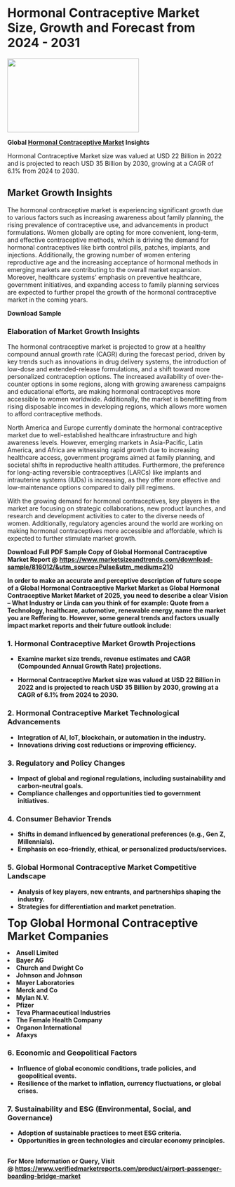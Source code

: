 <H1>Hormonal Contraceptive Market Size, Growth and Forecast from 2024 - 2031</H1><img class="aligncenter size-medium wp-image-584254" src="https://thirdeyenews.in/wp-content/uploads/2024/09/Global-Market-Research-300x168.jpeg" alt="" width="300" height="168" /><p><strong>Global&nbsp;<a href="https://www.marketsizeandtrends.com/download-sample/816012/&amp;utm_source=Pulse&amp;utm_medium=210">Hormonal Contraceptive Market</a> Insights</strong></p><p>Hormonal Contraceptive Market size was valued at USD 22 Billion in 2022 and is projected to reach USD 35 Billion by 2030, growing at a CAGR of 6.1% from 2024 to 2030.</p><p><h2>Market Growth Insights</h2> <p>The hormonal contraceptive market is experiencing significant growth due to various factors such as increasing awareness about family planning, the rising prevalence of contraceptive use, and advancements in product formulations. Women globally are opting for more convenient, long-term, and effective contraceptive methods, which is driving the demand for hormonal contraceptives like birth control pills, patches, implants, and injections. Additionally, the growing number of women entering reproductive age and the increasing acceptance of hormonal methods in emerging markets are contributing to the overall market expansion. Moreover, healthcare systems' emphasis on preventive healthcare, government initiatives, and expanding access to family planning services are expected to further propel the growth of the hormonal contraceptive market in the coming years.</p> <p><strong>Download Sample</strong></p> <h3>Elaboration of Market Growth Insights</h3> <p>The hormonal contraceptive market is projected to grow at a healthy compound annual growth rate (CAGR) during the forecast period, driven by key trends such as innovations in drug delivery systems, the introduction of low-dose and extended-release formulations, and a shift toward more personalized contraception options. The increased availability of over-the-counter options in some regions, along with growing awareness campaigns and educational efforts, are making hormonal contraceptives more accessible to women worldwide. Additionally, the market is benefitting from rising disposable incomes in developing regions, which allows more women to afford contraceptive methods.</p> <p>North America and Europe currently dominate the hormonal contraceptive market due to well-established healthcare infrastructure and high awareness levels. However, emerging markets in Asia-Pacific, Latin America, and Africa are witnessing rapid growth due to increasing healthcare access, government programs aimed at family planning, and societal shifts in reproductive health attitudes. Furthermore, the preference for long-acting reversible contraceptives (LARCs) like implants and intrauterine systems (IUDs) is increasing, as they offer more effective and low-maintenance options compared to daily pill regimens.</p> <p>With the growing demand for hormonal contraceptives, key players in the market are focusing on strategic collaborations, new product launches, and research and development activities to cater to the diverse needs of women. Additionally, regulatory agencies around the world are working on making hormonal contraceptives more accessible and affordable, which is expected to further stimulate market growth.</p> <p><strong></p><p><span class=""><strong>Download Full PDF Sample Copy of Global Hormonal Contraceptive Market Report</strong> @ <a href="https://www.marketsizeandtrends.com/download-sample/816012/&amp;utm_source=Pulse&amp;utm_medium=210" target="_blank">https://www.marketsizeandtrends.com/download-sample/816012/&amp;utm_source=Pulse&amp;utm_medium=210</a></span></p><p>In order to make an accurate and perceptive description of future scope of a Global&nbsp;Hormonal Contraceptive Market Market as Global&nbsp;Hormonal Contraceptive Market Market of 2025, you need to describe a clear Vision &ndash; What Industry or Linda can you think of for example: Quote from a Technology, healthcare, automotive, renewable energy, name the market you are Reffering to. However, some general trends and factors usually impact market reports and their future outlook include:</p><h3>1.&nbsp;<strong>Hormonal Contraceptive Market Growth Projections</strong></h3><ul><li>Examine market size trends, revenue estimates and CAGR (Compounded Annual Growth Rate) projections.</li><li><p>Hormonal Contraceptive Market size was valued at USD 22 Billion in 2022 and is projected to reach USD 35 Billion by 2030, growing at a CAGR of 6.1% from 2024 to 2030.</p></li></ul><h3>2.&nbsp;<strong>Hormonal Contraceptive Market Technological Advancements</strong></h3><ul><li>Integration of AI, IoT, blockchain, or automation in the industry.</li><li>Innovations driving cost reductions or improving efficiency.</li></ul><h3>3.&nbsp;<strong>Regulatory and Policy Changes</strong></h3><ul><li>Impact of global and regional regulations, including sustainability and carbon-neutral goals.</li><li>Compliance challenges and opportunities tied to government initiatives.</li></ul><h3>4.&nbsp;<strong>Consumer Behavior Trends</strong></h3><ul><li>Shifts in demand influenced by generational preferences (e.g., Gen Z, Millennials).</li><li>Emphasis on eco-friendly, ethical, or personalized products/services.</li></ul><h3>5.&nbsp;<strong>Global Hormonal Contraceptive Market Competitive Landscape</strong></h3><ul><li>Analysis of key players, new entrants, and partnerships shaping the industry.</li><li>Strategies for differentiation and market penetration.</li></ul><p data-pm-slice="1 1 []"><span style="color: inherit; font-family: inherit; font-size: 25px;">Top Global Hormonal Contraceptive Market Companies</span></p><div class="" data-test-id=""><p><li>Ansell Limited</li><li> Bayer AG</li><li> Church and Dwight Co</li><li> Johnson and Johnson</li><li> Mayer Laboratories</li><li> Merck and Co</li><li> Mylan N.V.</li><li> Pfizer</li><li> Teva Pharmaceutical Industries</li><li> The Female Health Company</li><li> Organon International</li><li> Afaxys</li></p></div><h3>6.&nbsp;<strong>Economic and Geopolitical Factors</strong></h3><ul><li>Influence of global economic conditions, trade policies, and geopolitical events.</li><li>Resilience of the market to inflation, currency fluctuations, or global crises.</li></ul><h3>7.&nbsp;<strong>Sustainability and ESG (Environmental, Social, and Governance)</strong></h3><ul><li>Adoption of sustainable practices to meet ESG criteria.</li><li>Opportunities in green technologies and circular economy principles.</li></ul><h2><strong style="font-size: 14px;">For More Information or Query, Visit @&nbsp;</strong><a style="background-color: #ffffff; font-size: 14px;" href="https://www.marketsizeandtrends.com/report/hormonal-contraceptive-market/" target="_blank">https://www.verifiedmarketreports.com/product/airport-passenger-boarding-bridge-market</a></h2>
